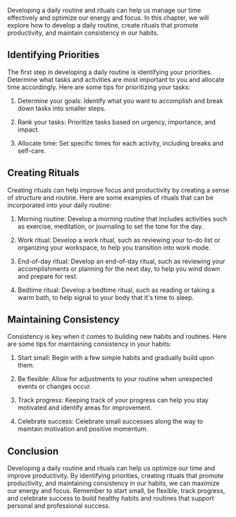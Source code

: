 
Developing a daily routine and rituals can help us manage our time effectively and optimize our energy and focus. In this chapter, we will explore how to develop a daily routine, create rituals that promote productivity, and maintain consistency in our habits.

Identifying Priorities
----------------------

The first step in developing a daily routine is identifying your priorities. Determine what tasks and activities are most important to you and allocate time accordingly. Here are some tips for prioritizing your tasks:

1. Determine your goals: Identify what you want to accomplish and break down tasks into smaller steps.

2. Rank your tasks: Prioritize tasks based on urgency, importance, and impact.

3. Allocate time: Set specific times for each activity, including breaks and self-care.

Creating Rituals
----------------

Creating rituals can help improve focus and productivity by creating a sense of structure and routine. Here are some examples of rituals that can be incorporated into your daily routine:

1. Morning routine: Develop a morning routine that includes activities such as exercise, meditation, or journaling to set the tone for the day.

2. Work ritual: Develop a work ritual, such as reviewing your to-do list or organizing your workspace, to help you transition into work mode.

3. End-of-day ritual: Develop an end-of-day ritual, such as reviewing your accomplishments or planning for the next day, to help you wind down and prepare for rest.

4. Bedtime ritual: Develop a bedtime ritual, such as reading or taking a warm bath, to help signal to your body that it's time to sleep.

Maintaining Consistency
-----------------------

Consistency is key when it comes to building new habits and routines. Here are some tips for maintaining consistency in your habits:

1. Start small: Begin with a few simple habits and gradually build upon them.

2. Be flexible: Allow for adjustments to your routine when unexpected events or changes occur.

3. Track progress: Keeping track of your progress can help you stay motivated and identify areas for improvement.

4. Celebrate success: Celebrate small successes along the way to maintain motivation and positive momentum.

Conclusion
----------

Developing a daily routine and rituals can help us optimize our time and improve productivity. By identifying priorities, creating rituals that promote productivity, and maintaining consistency in our habits, we can maximize our energy and focus. Remember to start small, be flexible, track progress, and celebrate success to build healthy habits and routines that support personal and professional success.
